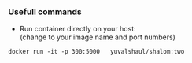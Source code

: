 


### Usefull commands

- Run container directly on your host:  
(change to your image name and port numbers)  
```
docker run -it -p 300:5000   yuvalshaul/shalom:two
```
